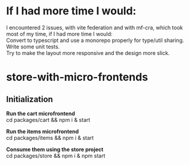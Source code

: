 # If I had more time I would:
I encountered 2 issues, with vite federation and with mf-cra, which took most of my time, if I had more time I would:<br />
Convert to typescript and use a monorepo properly for type/util sharing.<br />
Write some unit tests.<br />
Try to make the layout more responsive and the design more slick.<br />
# store-with-micro-frontends
## Initialization
**Run the cart microfrontend** <br />
cd packages/cart && npm i & start

**Run the items microfrontend** <br />
cd packages/items && npm i & start

**Consume them using the store project** <br />
cd packages/store && npm i & npm start
